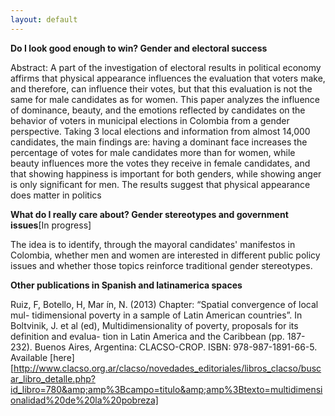 ```yaml
---
layout: default
---
```


**Do I look good enough to win? Gender and electoral success**

Abstract: A part of the investigation of electoral results in political economy affirms that physical appearance influences the evaluation that voters make, and therefore, can influence their votes, but that this evaluation is not the same for male candidates as for women. This paper analyzes the influence of dominance, beauty, and the emotions reflected by candidates on the behavior of voters in municipal elections in Colombia from a gender perspective. Taking 3 local elections and information from almost 14,000 candidates, the main findings are: having a dominant face increases the percentage of votes for male candidates more than for women, while beauty influences more the votes they receive in female candidates, and that showing happiness is important for both genders, while showing anger is only significant for men. The results suggest that physical appearance does matter in politics


**What do I really care about? Gender stereotypes and government issues**[In progress]

The idea is to identify, through the mayoral candidates' manifestos in Colombia, whether men and women are interested in different public policy issues and whether those topics reinforce traditional gender stereotypes.


**Other publications in Spanish and latinamerica spaces**

Ruiz, F, Botello, H, Mar ́ın, N. (2013) Chapter: “Spatial convergence of local mul- tidimensional poverty in a sample of Latin American countries”. In Boltvinik, J. et al (ed), Multidimensionality of poverty, proposals for its definition and evalua- tion in Latin America and the Caribbean (pp. 187-232). Buenos Aires, Argentina: CLACSO-CROP. ISBN: 978-987-1891-66-5. Available [here][http://www.clacso.org.ar/clacso/novedades_editoriales/libros_clacso/buscar_libro_detalle.php?id_libro=780&amp;amp%3Bcampo=titulo&amp;amp%3Btexto=multidimensionalidad%20de%20la%20pobreza]
